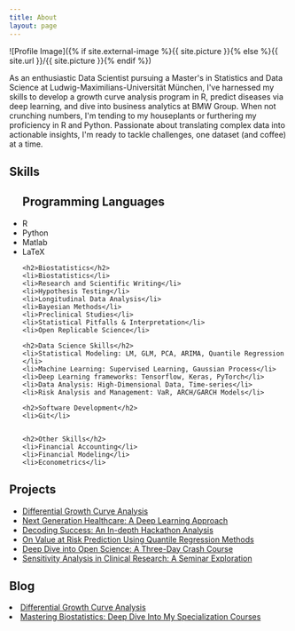 ```yaml
---
title: About
layout: page
---
```

![Profile Image]({% if site.external-image %}{{ site.picture }}{% else %}{{ site.url }}/{{ site.picture }}{% endif %})

<p>As an enthusiastic Data Scientist pursuing a Master's in Statistics and Data Science at Ludwig-Maximilians-Universität München, I've harnessed my skills to develop a growth curve analysis program in R, predict diseases via deep learning, and dive into business analytics at BMW Group. When not crunching numbers, I'm tending to my houseplants or furthering my proficiency in R and Python. Passionate about translating complex data into actionable insights, I'm ready to tackle challenges, one dataset (and coffee) at a time.</p>


<h2>Skills</h2>

<ul class="skill-list">
    <h2>Programming Languages</h2>
    <li>R</li>
    <li>Python</li>
    <li>Matlab</li>
    <li>LaTeX</li>

    <h2>Biostatistics</h2>
    <li>Biostatistics</li>
    <li>Research and Scientific Writing</li>
    <li>Hypothesis Testing</li>
    <li>Longitudinal Data Analysis</li>
    <li>Bayesian Methods</li>
    <li>Preclinical Studies</li> 
    <li>Statistical Pitfalls & Interpretation</li> 
    <li>Open Replicable Science</li> 

    <h2>Data Science Skills</h2>
    <li>Statistical Modeling: LM, GLM, PCA, ARIMA, Quantile Regression </li>
    <li>Machine Learning: Supervised Learning, Gaussian Process</li>
    <li>Deep Learning frameworks: Tensorflow, Keras, PyTorch</li>
    <li>Data Analysis: High-Dimensional Data, Time-series</li>
    <li>Risk Analysis and Management: VaR, ARCH/GARCH Models</li>

    <h2>Software Development</h2>
    <li>Git</li>

    
    <h2>Other Skills</h2>
    <li>Financial Accounting</li>
    <li>Financial Modeling</li>
    <li>Econometrics</li>
</ul>


<h2>Projects</h2>

<ul>
	<li><a href="_posts/2023-07-24-differentialgrowth.markdown">Differential Growth Curve Analysis</a></li>
	<li><a href="_posts/2023-07-23-NGH.markdown">Next Generation Healthcare: A Deep Learning Approach</a></li>
	<li><a href="_posts/2023-07-23-TUM.markdown">Decoding Success: An In-depth Hackathon Analysis </a></li>
	<li><a href="_posts/2023-07-24-Bachelorthesis.markdown">On Value at Risk Prediction Using Quantile Regression Methods</a></li>
	<li><a href="_posts/2023-07-24-CrashCourse.markdown">Deep Dive into Open Science: A Three-Day Crash Course</a></li>
	<li><a href="_posts/2023-07-24-Seminar.markdown">Sensitivity Analysis in Clinical Research: A Seminar Exploration</a></li>
</ul>


<h2>Blog</h2>

</ul>
	<li><a href="_posts/2023-07-24-StatisticsandDataScience.markdown">Differential Growth Curve Analysis</a></li>
	<li><a href="_posts/2023-07-24-Biostatistics.markdown">Mastering Biostatistics: Deep Dive Into My Specialization Courses</a></li>
</ul>